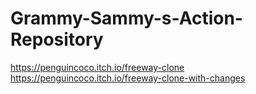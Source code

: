 # Grammy-Sammy-s-Action-Repository
https://penguincoco.itch.io/freeway-clone
https://penguincoco.itch.io/freeway-clone-with-changes
